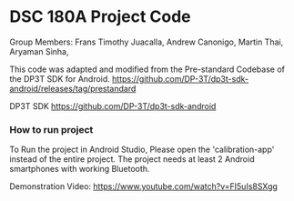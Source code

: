 # DSC 180A Project Code 
Group Members:
Frans Timothy Juacalla,
Andrew Canonigo,
Martin Thai,
Aryaman Sinha,

This code was adapted and modified from the Pre-standard Codebase of the DP3T SDK for Android.
https://github.com/DP-3T/dp3t-sdk-android/releases/tag/prestandard

DP3T SDK
https://github.com/DP-3T/dp3t-sdk-android

### How to run project
To Run the project in Android Studio, Please open the 'calibration-app' instead of the entire project. The project needs at least 2 Android smartphones with working Bluetooth.

Demonstration Video: https://www.youtube.com/watch?v=FI5uIs8SXgg
